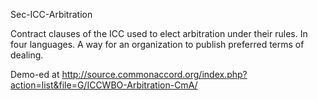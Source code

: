 Sec-ICC-Arbitration

Contract clauses of the ICC used to elect arbitration under their rules.  In four languages.  A way for an organization to publish preferred terms of dealing.

Demo-ed at <a href="http://source.commonaccord.org/index.php?action=list&file=G/ICCWBO-Arbitration-CmA/">http://source.commonaccord.org/index.php?action=list&file=G/ICCWBO-Arbitration-CmA/</a>